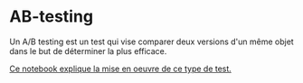 # AB-testing

Un A/B testing est un test qui vise comparer deux versions d'un même objet dans le but de déterminer la plus efficace.

[Ce notebook explique la mise en oeuvre de ce type de test.](ab-testing.ipynb)
